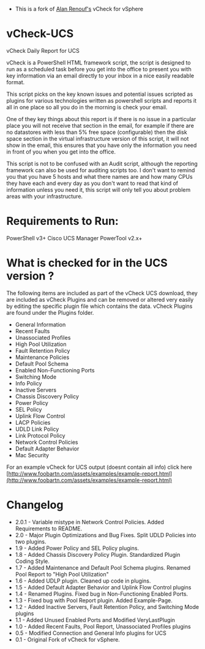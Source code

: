 * This is a fork of [Alan Renouf's](http://www.virtu-al.net) vCheck for vSphere

vCheck-UCS
==============

vCheck Daily Report for UCS

vCheck is a PowerShell HTML framework script, the script is designed to run as a scheduled task before you get into the office to present you with key information via an email directly to your inbox in a nice easily readable format.

This script picks on the key known issues and potential issues scripted as plugins for various technologies written as powershell scripts and reports it all in one place so all you do in the morning is check your email.

One of they key things about this report is if there is no issue in a particular place you will not receive that section in the email, for example if there are no datastores with less than 5% free space (configurable) then the disk space section in the virtual infrastructure version of this script, it will not show in the email, this ensures that you have only the information you need in front of you when you get into the office.

This script is not to be confused with an Audit script, although the reporting framework can also be used for auditing scripts too.  I don't want to remind you that you have 5 hosts and what there names are and how many CPUs they have each and every day as you don't want to read that kind of information unless you need it, this script will only tell you about problem areas with your infrastructure.


Requirements to Run:
========================
PowerShell v3+
Cisco UCS Manager PowerTool v2.x+


What is checked for in the UCS version ?
============================================

The following items are included as part of the vCheck UCS download, they are included as vCheck Plugins and can be removed or altered very easily by editing the specific plugin file which contains the data.  vCheck Plugins are found under the Plugins folder.

- General Information
- Recent Faults
- Unassociated Profiles
- High Pool Utilization
- Fault Retention Policy
- Maintenance Policies
- Default Pool Schema
- Enabled Non-Functioning Ports
- Switching Mode
- Info Policy
- Inactive Servers
- Chassis Discovery Policy
- Power Policy
- SEL Policy
- Uplink Flow Control
- LACP Policies
- UDLD Link Policy
- Link Protocol Policy
- Network Control Policies
- Default Adapter Behavior
- Mac Security

For an example vCheck for UCS output (doesnt contain all info) click here [http://www.foobartn.com/assets/examples/example-report.html](http://www.foobartn.com/assets/examples/example-report.html)

Changelog
=========
* 2.0.1 - Variable mistype in Network Control Policies. Added Requirements to README.
* 2.0 - Major Plugin Optimizations and Bug Fixes. Split UDLD Policies into two plugins.
* 1.9 - Added Power Policy and SEL Policy plugins.
* 1.8 - Added Chassis Discovery Policy Plugin. Standardized Plugin Coding Style.
* 1.7 - Added Maintenance and Default Pool Schema plugins. Renamed Pool Report to "High Pool Utilization" 
* 1.6 - Added UDLP plugin. Cleaned up code in plugins.
* 1.5 - Added Default Adapter Behavior and Uplink Flow Control plugins
* 1.4 - Renamed Plugins. Fixed bug in Non-Functioning Enabled Ports.
* 1.3 - Fixed bug with Pool Report plugin. Added Example-Page.
* 1.2 - Added Inactive Servers, Fault Retention Policy, and Switching Mode plugins
* 1.1 - Added Unused Enabled Ports and Modified VeryLastPlugin
* 1.0 - Added Recent Faults, Pool Report, Unassociated Profiles plugins
* 0.5 - Modified Connection and General Info plugins for UCS
* 0.1 - Original Fork of vCheck for vSphere. 
